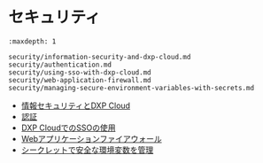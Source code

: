 # セキュリティ

```{toctree}
:maxdepth: 1

security/information-security-and-dxp-cloud.md
security/authentication.md
security/using-sso-with-dxp-cloud.md
security/web-application-firewall.md
security/managing-secure-environment-variables-with-secrets.md
```

- [情報セキュリティとDXP Cloud](./security/information-security-and-dxp-cloud.md)
- [認証](./security/authentication.md)
- [DXP CloudでのSSOの使用](./security/using-sso-with-dxp-cloud.md)
- [Webアプリケーションファイアウォール](./security/web-application-firewall.md)
- [シークレットで安全な環境変数を管理](./security/managing-secure-environment-variables-with-secrets.md)
